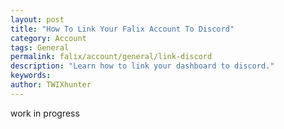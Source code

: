 ```yaml
---
layout: post
title: "How To Link Your Falix Account To Discord"
category: Account
tags: General
permalink: falix/account/general/link-discord
description: "Learn how to link your dashboard to discord."
keywords:
author: TWIXhunter
---
```


work in progress